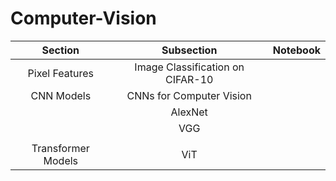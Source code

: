 # Computer-Vision

|       Section      	|            Subsection            	| Notebook 	|
|:------------------:	|:--------------------------------:	|:--------:	|
|   Pixel Features   	| Image Classification on CIFAR-10 	|          	|
|     CNN Models     	|     CNNs for Computer Vision     	|          	|
|                    	|              AlexNet             	|          	|
|                    	|                VGG               	|          	|
|                    	|                                  	|          	|
| Transformer Models 	|                ViT               	|          	|
